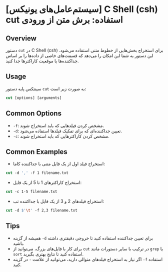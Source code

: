 # [سیستم‌عامل‌های یونیکس] C Shell (csh) cut استفاده: برش متن از ورودی

## Overview
دستور `cut` در C Shell (csh) برای استخراج بخش‌هایی از خطوط متنی استفاده می‌شود. این دستور به شما این امکان را می‌دهد که قسمت‌های خاصی از داده‌ها را بر اساس جداکننده‌ها یا موقعیت کاراکترها جدا کنید.

## Usage
سینتکس پایه دستور `cut` به صورت زیر است:

```csh
cut [options] [arguments]
```

## Common Options
- `-f`: مشخص کردن فیلدهایی که باید استخراج شوند.
- `-d`: تعیین جداکننده‌ای که برای تفکیک فیلدها استفاده می‌شود.
- `-c`: مشخص کردن کاراکترهایی که باید استخراج شوند.

## Common Examples
- استخراج فیلد اول از یک فایل متنی با جداکننده کاما:
```csh
cut -d ',' -f 1 filename.txt
```

- استخراج کاراکترهای 1 تا 5 از یک فایل:
```csh
cut -c 1-5 filename.txt
```

- استخراج فیلدهای 2 و 3 از یک فایل با جداکننده تب:
```csh
cut -d $'\t' -f 2,3 filename.txt
```

## Tips
- همیشه از گزینه `-d` برای تعیین جداکننده استفاده کنید تا خروجی دقیقتری داشته باشید.
- برای کار با فایل‌های بزرگ، می‌توانید از `cut` در ترکیب با سایر دستورات مانند `grep` یا `sort` استفاده کنید تا نتایج بهتری بگیرید.
- اگر نیاز به استخراج فیلدهای متوالی دارید، می‌توانید از علامت `-` در گزینه `-f` استفاده کنید.